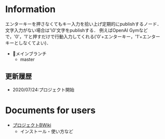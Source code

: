 # Information
エンターキーを押さなくてもキー入力を拾い上げ定期的にpublishするノード．文字入力がない場合は'\0'文字をpublishする．
例えばOpenAI Gymなどで，'0'，'1'と押すだけで行動入力してくれる('0'+エンターキー，'1'+エンターキーとしなくてよい)．

* メインブランチ
    * master

## 更新履歴
* 2020/07/24:プロジェクト開始

# Documents for users
* [プロジェクトBWiki](http://irobot-gitlab.csse.muroran-it.ac.jp/universal_tools/ros2/key_event/-/wikis/home)
    * インストール・使い方など

